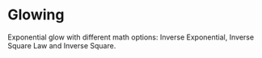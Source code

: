 # Glowing
Exponential glow with different math options: Inverse Exponential, Inverse Square Law and Inverse Square.

